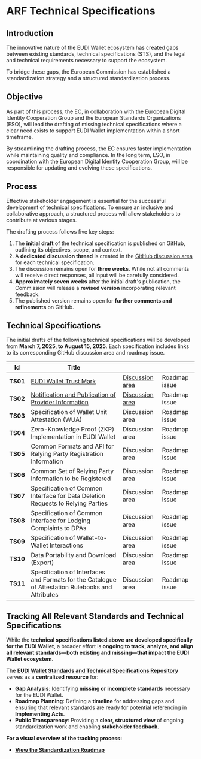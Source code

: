 # ARF Technical Specifications

## Introduction

The innovative nature of the EUDI Wallet ecosystem has created gaps between
existing standards, technical specifications (STS), and the legal and technical
requirements necessary to support the ecosystem.

To bridge these gaps, the European Commission has established a
standardization strategy and a structured standardization process.

## Objective

As part of this process, the EC, in collaboration with the European Digital
Identity Cooperation Group and the European Standards Organizations (ESO), will
lead the drafting of missing technical specifications where a clear need exists
to support EUDI Wallet implementation within a short timeframe.  

By streamlining the drafting process, the EC ensures faster implementation while
maintaining quality and compliance. In the long term, ESO, in coordination with
the European Digital Identity Cooperation Group, will be responsible for
updating and evolving these specifications.

## Process

Effective stakeholder engagement is essential for the successful development of
technical specifications. To ensure an inclusive and collaborative approach, a
structured process will allow stakeholders to contribute at various stages.

The drafting process follows five key steps:

1. The **initial draft** of the technical specification is published on GitHub,
outlining its objectives, scope, and context.
2. A **dedicated discussion thread** is created in the
[GitHub discussion area](https://github.com/eu-digital-identity-wallet/eudi-doc-architecture-and-reference-framework/discussions) for each technical specification.
3. The discussion remains open for **three weeks**. While not all comments will
receive direct responses, all input will be carefully considered.
4. **Approximately seven weeks** after the initial draft's publication, the
Commission will release a **revised version** incorporating relevant feedback.
5. The published version remains open for **further comments and refinements**
on GitHub.

## Technical Specifications

The initial drafts of the following technical specifications will be developed
from **March 7, 2025, to August 15, 2025**. Each specification includes links to
its corresponding GitHub discussion area and roadmap issue.

| Id | Title |  |  |
|----|-------|--|--|
| **TS01** | [EUDI Wallet Trust Mark](ts1-eudi-wallet-trust-mark.md) | [Discussion area](https://github.com/eu-digital-identity-wallet/eudi-doc-architecture-and-reference-framework/discussions/425) | Roadmap issue |
| **TS02** | [Notification and Publication of Provider Information](ts2-notification-publication-provider-information.md) | [Discussion area](https://github.com/eu-digital-identity-wallet/eudi-doc-architecture-and-reference-framework/discussions/427) | Roadmap issue |
| **TS03** | Specification of Wallet Unit Attestation (WUA) | Discussion area | Roadmap issue |
| **TS04** | Zero-Knowledge Proof (ZKP) Implementation in EUDI Wallet | Discussion area | Roadmap issue |
| **TS05** | Common Formats and API for Relying Party Registration Information | Discussion area | Roadmap issue |
| **TS06** | Common Set of Relying Party Information to be Registered | Discussion area | Roadmap issue |
| **TS07** | Specification of Common Interface for Data Deletion Requests to Relying Parties | Discussion area | Roadmap issue |
| **TS08** | Specification of Common Interface for Lodging Complaints to DPAs | Discussion area | Roadmap issue |
| **TS09** | Specification of Wallet-to-Wallet Interactions | Discussion area | Roadmap issue |
| **TS10** | Data Portability and Download (Export) | Discussion area | Roadmap issue |
| **TS11** | Specification of Interfaces and Formats for the Catalogue of Attestation Rulebooks and Attributes | Discussion area | Roadmap issue |

## Tracking All Relevant Standards and Technical Specifications

While the **technical specifications listed above are developed specifically for the EUDI Wallet**, a broader effort is **ongoing to track, analyze, and align all relevant standards—both existing and missing—that impact the EUDI Wallet ecosystem**.

The **[EUDI Wallet Standards and Technical Specifications Repository](https://github.com/eu-digital-identity-wallet/eudi-doc-standards-and-technical-specifications)** serves as a **centralized resource** for:

- **Gap Analysis**: Identifying **missing or incomplete standards** necessary for the EUDI Wallet.
- **Roadmap Planning**: Defining a **timeline** for addressing gaps and ensuring that relevant standards are ready for potential referencing in **Implementing Acts**.
- **Public Transparency**: Providing a **clear, structured view** of ongoing standardization work and enabling **stakeholder feedback**.

**For a visual overview of the tracking process:**  
- **[View the Standardization Roadmap](https://github.com/orgs/eu-digital-identity-wallet/projects/29/views/1)**
